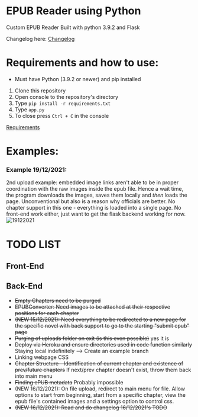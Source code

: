 # EPUB Reader using Python
Custom EPUB Reader
Built with python 3.9.2 and Flask

Changelog here: [Changelog](Changelog.md)

# Requirements and how to use:
* Must have Python (3.9.2 or newer) and pip installed

1. Clone this repository
2. Open console to the repository's directory
3. Type `pip install -r requirements.txt`
4. Type `app.py`
5. To close press `Ctrl + C` in the console

[Requirements](requirements.txt)

# Examples:
### Example 19/12/2021:
2nd upload example: embedded image links aren't able to be in proper coordination with the raw images inside the epub file. Hence a wait time, the program downloads the images, saves them locally and *then* loads the page. Unconventional but also is a reason why officials are better. No chapter support in this one - everything is loaded into a single page. No front-end work either, just want to get the flask backend working for now.
![19122021](https://cdn.discordapp.com/attachments/856786445627686933/922019105077358662/19122021_sample.gif)

#
# TODO LIST
## Front-End

## Back-End
* ~~Empty Chapters need to be purged~~
* ~~EPUBConverter: Need images to be attached at their respective positions for each chapter~~
* ~~(NEW 15/12/2021): Need everything to be redirected to a new page for the specific novel with back support to go to the starting "submit epub" page~~
* ~~Purging of uploads folder on exit (is this even possible)~~ yes it is
* ~~Deploy via Heroku and ensure directories used in code function similarly~~ Staying local indefinitely --> Create an example branch
* Linking webpage CSS
* ~~Chapter Structure - Identification of current chapter and existence of prev/future chapters~~ If next/prev chapter doesn't exist, throw them back into main menu
* ~~Finding ePUB metadata~~ Probably impossible
* (NEW 16/12/2021): On file upload, redirect to main menu for file. Allow options to start from beginning, start from a specific chapter, view the epub file's contained images and a settings option to control css.
* ~~(NEW 16/12/2021): Read and do changelog 16/12/2021's TODO~~

